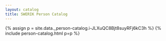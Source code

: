 ```yaml
---
layout: catalog
title: SWERIK Person Catalog
---
```

{% assign p = site.data._person-catalog.i-JLXuQC8Bjt8suyRFj6kC3h %}
{% include person-catalog.html p=p %}

